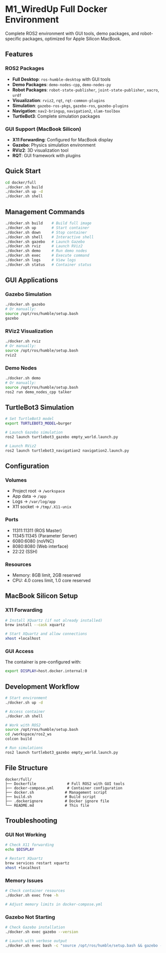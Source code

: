 # M1_WiredUp Full Docker Environment

Complete ROS2 environment with GUI tools, demo packages, and robot-specific packages, optimized for Apple Silicon MacBook.

## Features

### ROS2 Packages
- **Full Desktop**: `ros-humble-desktop` with GUI tools
- **Demo Packages**: `demo-nodes-cpp`, `demo-nodes-py`
- **Robot Packages**: `robot-state-publisher`, `joint-state-publisher`, `xacro`, `urdf`
- **Visualization**: `rviz2`, `rqt`, `rqt-common-plugins`
- **Simulation**: `gazebo-ros-pkgs`, `gazebo-ros`, `gazebo-plugins`
- **Navigation**: `nav2-bringup`, `navigation2`, `slam-toolbox`
- **TurtleBot3**: Complete simulation packages

### GUI Support (MacBook Silicon)
- **X11 Forwarding**: Configured for MacBook display
- **Gazebo**: Physics simulation environment
- **RViz2**: 3D visualization tool
- **RQT**: GUI framework with plugins

## Quick Start

```bash
cd docker/full
./docker.sh build
./docker.sh up -d
./docker.sh shell
```

## Management Commands

```bash
./docker.sh build    # Build full image
./docker.sh up       # Start container
./docker.sh down     # Stop container
./docker.sh shell    # Interactive shell
./docker.sh gazebo   # Launch Gazebo
./docker.sh rviz     # Launch RViz2
./docker.sh demo     # Run demo nodes
./docker.sh exec     # Execute command
./docker.sh logs     # View logs
./docker.sh status   # Container status
```

## GUI Applications

### Gazebo Simulation
```bash
./docker.sh gazebo
# Or manually:
source /opt/ros/humble/setup.bash
gazebo
```

### RViz2 Visualization
```bash
./docker.sh rviz
# Or manually:
source /opt/ros/humble/setup.bash
rviz2
```

### Demo Nodes
```bash
./docker.sh demo
# Or manually:
source /opt/ros/humble/setup.bash
ros2 run demo_nodes_cpp talker
```

## TurtleBot3 Simulation

```bash
# Set TurtleBot3 model
export TURTLEBOT3_MODEL=burger

# Launch Gazebo simulation
ros2 launch turtlebot3_gazebo empty_world.launch.py

# Launch RViz2
ros2 launch turtlebot3_navigation2 navigation2.launch.py
```

## Configuration

### Volumes
- Project root → `/workspace`
- App data → `/app`
- Logs → `/var/log/app`
- X11 socket → `/tmp/.X11-unix`

### Ports
- 11311:11311 (ROS Master)
- 11345:11345 (Parameter Server)
- 6080:6080 (noVNC)
- 8080:8080 (Web interface)
- 22:22 (SSH)

### Resources
- Memory: 8GB limit, 2GB reserved
- CPU: 4.0 cores limit, 1.0 core reserved

## MacBook Silicon Setup

### X11 Forwarding
```bash
# Install XQuartz (if not already installed)
brew install --cask xquartz

# Start XQuartz and allow connections
xhost +localhost
```

### GUI Access
The container is pre-configured with:
```bash
export DISPLAY=host.docker.internal:0
```

## Development Workflow

```bash
# Start environment
./docker.sh up -d

# Access container
./docker.sh shell

# Work with ROS2
source /opt/ros/humble/setup.bash
cd /workspace/ros2_ws
colcon build

# Run simulations
ros2 launch turtlebot3_gazebo empty_world.launch.py
```

## File Structure

```
docker/full/
├── Dockerfile              # Full ROS2 with GUI tools
├── docker-compose.yml      # Container configuration
├── docker.sh              # Management script
├── build.sh               # Build script
├── .dockerignore          # Docker ignore file
└── README.md              # This file
```

## Troubleshooting

### GUI Not Working
```bash
# Check X11 forwarding
echo $DISPLAY

# Restart XQuartz
brew services restart xquartz
xhost +localhost
```

### Memory Issues
```bash
# Check container resources
./docker.sh exec free -h

# Adjust memory limits in docker-compose.yml
```

### Gazebo Not Starting
```bash
# Check Gazebo installation
./docker.sh exec gazebo --version

# Launch with verbose output
./docker.sh exec bash -c "source /opt/ros/humble/setup.bash && gazebo --verbose"
```
